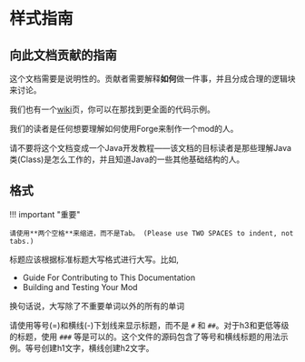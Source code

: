 样式指南
========

向此文档贡献的指南
----------------

这个文档需要是说明性的。贡献者需要解释**如何**做一件事，并且分成合理的逻辑块来讨论。

我们也有一个[wiki](http://www.minecraftforge.net/wiki)页，你可以在那找到更全面的代码示例。

我们的读者是任何想要理解如何使用Forge来制作一个mod的人。

请不要将这个文档变成一个Java开发教程——该文档的目标读者是那些理解Java类(Class)是怎么工作的，并且知道Java的一些其他基础结构的人。

格式
----

!!! important "重要"

    请使用**两个空格**来缩进，而不是Tab。 (Please use TWO SPACES to indent, not tabs.)

标题应该根据标准标题大写格式进行大写。比如,

  * Guide For Contributing to This Documentation
  * Building and Testing Your Mod

换句话说，大写除了不重要单词以外的所有的单词

请使用等号(=)和横线(-)下划线来显示标题，而不是 `#` 和 `##`。对于h3和更低等级的标题，使用 `###` 等是可以的。这个文件的源码包含了等号和横线标题的用法示例。等号创建h1文字，横线创建h2文字。